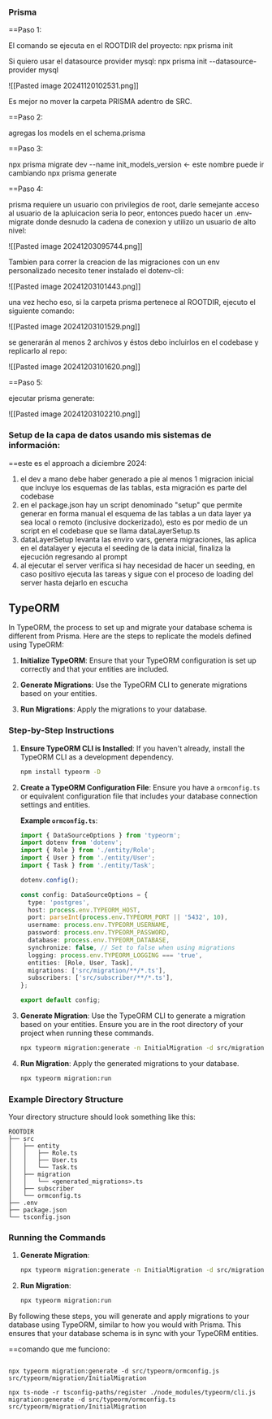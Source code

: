 ### Prisma

==Paso 1:

El comando se ejecuta en el ROOTDIR del proyecto:
npx prisma init

Si quiero usar el datasource provider mysql:
npx prisma init --datasource-provider mysql

![[Pasted image 20241120102531.png]]

Es mejor no mover la carpeta PRISMA adentro de SRC.

==Paso 2:

agregas los models en el schema.prisma

==Paso 3:

npx prisma migrate dev --name init_models_version  <- este nombre puede ir cambiando
npx prisma generate

==Paso 4:


prisma requiere un usuario con privilegios de root, darle semejante acceso al usuario de la apluicacion seria lo peor, entonces puedo hacer un .env-migrate donde desnudo la cadena de conexion y utilizo un usuario de alto nivel:

![[Pasted image 20241203095744.png]]


Tambien para correr la creacion de las migraciones con un env personalizado necesito tener instalado el dotenv-cli:

![[Pasted image 20241203101443.png]]

una vez hecho eso, si la carpeta prisma pertenece al ROOTDIR, ejecuto el siguiente comando:

![[Pasted image 20241203101529.png]]

se generarán al menos 2 archivos y éstos debo incluirlos en el codebase y replicarlo al repo:

![[Pasted image 20241203101620.png]]

==Paso 5:

ejecutar prisma generate:

![[Pasted image 20241203102210.png]]

### Setup de la capa de datos usando mis sistemas de información:

==este es el approach a diciembre 2024:

1. el dev a mano debe haber generado a pie al menos 1 migracion inicial que incluye los esquemas de las tablas, esta migración es parte del codebase
2. en el package.json hay un script denominado "setup" que permite generar en forma manual el esquema de las tablas a un data layer ya sea local o remoto (inclusive dockerizado), esto es por medio de un script en el codebase que se llama dataLayerSetup.ts
3. dataLayerSetup levanta las enviro vars, genera migraciones, las aplica en el datalayer y ejecuta el seeding de la data inicial, finaliza la ejecución regresando al prompt
4. al ejecutar el server verifica si hay necesidad de hacer un seeding, en caso positivo ejecuta las tareas y sigue con el proceso de loading del server hasta dejarlo en escucha

## TypeORM

In TypeORM, the process to set up and migrate your database schema is different from Prisma. Here are the steps to replicate the models defined using TypeORM:

1. **Initialize TypeORM**:
   Ensure that your TypeORM configuration is set up correctly and that your entities are included.

2. **Generate Migrations**:
   Use the TypeORM CLI to generate migrations based on your entities.

3. **Run Migrations**:
   Apply the migrations to your database.

### Step-by-Step Instructions

1. **Ensure TypeORM CLI is Installed**:
   If you haven't already, install the TypeORM CLI as a development dependency.

   ```sh
   npm install typeorm -D
   ```

2. **Create a TypeORM Configuration File**:
   Ensure you have a `ormconfig.ts` or equivalent configuration file that includes your database connection settings and entities.

   **Example `ormconfig.ts`**:
   ```typescript
   import { DataSourceOptions } from 'typeorm';
   import dotenv from 'dotenv';
   import { Role } from './entity/Role';
   import { User } from './entity/User';
   import { Task } from './entity/Task';

   dotenv.config();

   const config: DataSourceOptions = {
     type: 'postgres',
     host: process.env.TYPEORM_HOST,
     port: parseInt(process.env.TYPEORM_PORT || '5432', 10),
     username: process.env.TYPEORM_USERNAME,
     password: process.env.TYPEORM_PASSWORD,
     database: process.env.TYPEORM_DATABASE,
     synchronize: false, // Set to false when using migrations
     logging: process.env.TYPEORM_LOGGING === 'true',
     entities: [Role, User, Task],
     migrations: ['src/migration/**/*.ts'],
     subscribers: ['src/subscriber/**/*.ts'],
   };

   export default config;
   ```

3. **Generate Migration**:
   Use the TypeORM CLI to generate a migration based on your entities. Ensure you are in the root directory of your project when running these commands.

   ```sh
   npx typeorm migration:generate -n InitialMigration -d src/migration
   ```

4. **Run Migration**:
   Apply the generated migrations to your database.

   ```sh
   npx typeorm migration:run
   ```

### Example Directory Structure

Your directory structure should look something like this:

```
ROOTDIR
├── src
│   ├── entity
│   │   ├── Role.ts
│   │   ├── User.ts
│   │   └── Task.ts
│   ├── migration
│   │   └── <generated_migrations>.ts
│   ├── subscriber
│   └── ormconfig.ts
├── .env
├── package.json
└── tsconfig.json
```

### Running the Commands

1. **Generate Migration**:
   ```sh
   npx typeorm migration:generate -n InitialMigration -d src/migration
   ```

2. **Run Migration**:
   ```sh
   npx typeorm migration:run
   ```

By following these steps, you will generate and apply migrations to your database using TypeORM, similar to how you would with Prisma. This ensures that your database schema is in sync with your TypeORM entities.


==comando que me funciono:
```

npx typeorm migration:generate -d src/typeorm/ormconfig.js src/typeorm/migration/InitialMigration

npx ts-node -r tsconfig-paths/register ./node_modules/typeorm/cli.js migration:generate -d src/typeorm/ormconfig.ts src/typeorm/migration/InitialMigration

```

